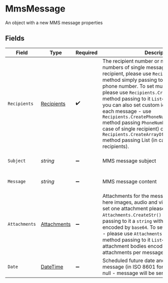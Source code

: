 # MmsMessage

An object with a new MMS message properties


## Fields

| Field                                                                                                                                                                                                                                                                                                                                                                                                                                                                                                                                                                                                                                  | Type                                                                                                                                                                                                                                                                                                                                                                                                                                                                                                                                                                                                                                   | Required                                                                                                                                                                                                                                                                                                                                                                                                                                                                                                                                                                                                                               | Description                                                                                                                                                                                                                                                                                                                                                                                                                                                                                                                                                                                                                            | Example                                                                                                                                                                                                                                                                                                                                                                                                                                                                                                                                                                                                                                |
| -------------------------------------------------------------------------------------------------------------------------------------------------------------------------------------------------------------------------------------------------------------------------------------------------------------------------------------------------------------------------------------------------------------------------------------------------------------------------------------------------------------------------------------------------------------------------------------------------------------------------------------- | -------------------------------------------------------------------------------------------------------------------------------------------------------------------------------------------------------------------------------------------------------------------------------------------------------------------------------------------------------------------------------------------------------------------------------------------------------------------------------------------------------------------------------------------------------------------------------------------------------------------------------------- | -------------------------------------------------------------------------------------------------------------------------------------------------------------------------------------------------------------------------------------------------------------------------------------------------------------------------------------------------------------------------------------------------------------------------------------------------------------------------------------------------------------------------------------------------------------------------------------------------------------------------------------- | -------------------------------------------------------------------------------------------------------------------------------------------------------------------------------------------------------------------------------------------------------------------------------------------------------------------------------------------------------------------------------------------------------------------------------------------------------------------------------------------------------------------------------------------------------------------------------------------------------------------------------------- | -------------------------------------------------------------------------------------------------------------------------------------------------------------------------------------------------------------------------------------------------------------------------------------------------------------------------------------------------------------------------------------------------------------------------------------------------------------------------------------------------------------------------------------------------------------------------------------------------------------------------------------- |
| `Recipients`                                                                                                                                                                                                                                                                                                                                                                                                                                                                                                                                                                                                                           | [Recipients](../../Models/Components/Recipients.md)                                                                                                                                                                                                                                                                                                                                                                                                                                                                                                                                                                                    | :heavy_check_mark:                                                                                                                                                                                                                                                                                                                                                                                                                                                                                                                                                                                                                     | The recipient number or multiple recipients numbers of single message. To set one recipient, please use `Recipients.CreateStr()` method simply passing to it a `string` with his phone number. To set multiple recipients, please use `Recipients.CreateArrayOfStr()` method passing to it `List<string>`. Optionally you can also set custom id (user identifier) for each message - use `Recipients.CreatePhoneNumberWithCid()` method passing `PhoneNumberWithCid` object (in case of single recipient) or `Recipients.CreateArrayOfPhoneNumberWithCid()` method passing List<PhoneNumberWithCid> (in case of multiple recipients). |                                                                                                                                                                                                                                                                                                                                                                                                                                                                                                                                                                                                                                        |
| `Subject`                                                                                                                                                                                                                                                                                                                                                                                                                                                                                                                                                                                                                              | *string*                                                                                                                                                                                                                                                                                                                                                                                                                                                                                                                                                                                                                               | :heavy_minus_sign:                                                                                                                                                                                                                                                                                                                                                                                                                                                                                                                                                                                                                     | MMS message subject                                                                                                                                                                                                                                                                                                                                                                                                                                                                                                                                                                                                                    | To jest temat wiadomości                                                                                                                                                                                                                                                                                                                                                                                                                                                                                                                                                                                                               |
| `Message`                                                                                                                                                                                                                                                                                                                                                                                                                                                                                                                                                                                                                              | *string*                                                                                                                                                                                                                                                                                                                                                                                                                                                                                                                                                                                                                               | :heavy_minus_sign:                                                                                                                                                                                                                                                                                                                                                                                                                                                                                                                                                                                                                     | MMS message content                                                                                                                                                                                                                                                                                                                                                                                                                                                                                                                                                                                                                    | To jest treść wiadomości                                                                                                                                                                                                                                                                                                                                                                                                                                                                                                                                                                                                               |
| `Attachments`                                                                                                                                                                                                                                                                                                                                                                                                                                                                                                                                                                                                                          | [Attachments](../../Models/Components/Attachments.md)                                                                                                                                                                                                                                                                                                                                                                                                                                                                                                                                                                                  | :heavy_minus_sign:                                                                                                                                                                                                                                                                                                                                                                                                                                                                                                                                                                                                                     | Attachments for the message. You can pass here images, audio and video files bodies. To set one attachment please use `Attachments.CreateStr()` method simply passing to it a `string` with attachment body encoded by `base64`. To set multiple attachments - please use `Attachments.CreateArrayOfStr()` method passing to it `List<string>` with attachment bodies encoded by `base64`. Max 3 attachments per message.                                                                                                                                                                                                              |                                                                                                                                                                                                                                                                                                                                                                                                                                                                                                                                                                                                                                        |
| `Date`                                                                                                                                                                                                                                                                                                                                                                                                                                                                                                                                                                                                                                 | [DateTime](https://learn.microsoft.com/en-us/dotnet/api/system.datetime?view=net-5.0)                                                                                                                                                                                                                                                                                                                                                                                                                                                                                                                                                  | :heavy_minus_sign:                                                                                                                                                                                                                                                                                                                                                                                                                                                                                                                                                                                                                     | Scheduled future date and time of sending the message (in ISO 8601 format). If missing or null - message will be sent immediately                                                                                                                                                                                                                                                                                                                                                                                                                                                                                                      | <nil>                                                                                                                                                                                                                                                                                                                                                                                                                                                                                                                                                                                                                                  |